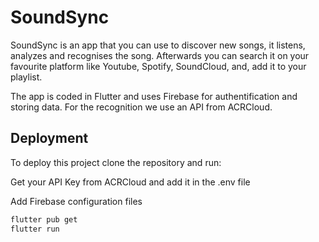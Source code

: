 
# SoundSync

SoundSync is an app that you can use to discover new songs, it listens, analyzes and recognises the song. Afterwards you can search it on your favourite platform like Youtube, Spotify, SoundCloud, and, add it to your playlist.

The app is coded in Flutter and uses Firebase for authentification and storing data. For the recognition we use an API from ACRCloud.


## Deployment

To deploy this project clone the repository and run:

Get your API Key from ACRCloud and add it in the .env file

Add Firebase configuration files

```bash
flutter pub get
flutter run
```

